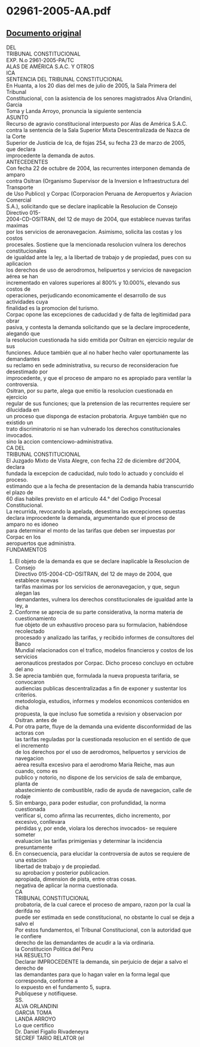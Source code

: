 
02961-2005-AA.pdf
=================
  
[Documento original](https://tc.gob.pe/jurisprudencia/2006/02961-2005-AA.pdf)  
---  
DEL  
TRIBUNAL CONSTITUCIONAL  
EXP. N.o 2961-2005-PA/TC  
ALAS DE AMÉRICA S.A.C. Y OTROS  
ICA  
SENTENCIA DEL TRIBUNAL CONSTITUCIONAL  
En Huanta, a los 20 dias del mes de julio de 2005, la Sala Primera del Tribunal  
Constitucional, con la asistencia de los senores magistrados Alva Orlandini, Garcia  
Toma y Landa Arroyo, pronuncia la siguiente sentencia  
ASUNTO  
Recurso de agravio constitucional interpuesto por Alas de América S.A.C.  
contra la sentencia de la Sala Superior Mixta Descentralizada de Nazca de la Corte  
Superior de Justicia de Ica, de fojas 254, su fecha 23 de marzo de 2005, que declara  
improcedente la demanda de autos.  
ANTECEDENTES  
Con fecha 22 de octubre de 2004, las recurrentes interponen demanda de amparo  
contra Ositran (Organismo Supervisor de la Inversion e Infraestructura del Transporte  
de Uso Publico) y Corpac (Corporacion Peruana de Aeropuertos y Aviacion Comercial  
S.A.), solicitando que se declare inaplicable la Resolucion de Consejo Directivo 015-  
2004-CD-OSITRAN, del 12 de mayo de 2004, que establece nuevas tarifas maximas  
por los servicios de aeronavegacion. Asimismo, solicita las costas y los costos  
procesales. Sostiene que la mencionada resolucion vulnera los derechos constitucionales  
de igualdad ante la ley, a la libertad de trabajo y de propiedad, pues con su aplicacion  
los derechos de uso de aerodromos, helipuertos y servicios de navegacion aérea se han  
incrementado en valores superiores al 800% y 10.000%, elevando sus costos de  
operaciones, perjudicando economicamente el desarrollo de sus actividades cuya  
finalidad es la promocion del turismo.  
Corpac opone las excepciones de caducidad y de falta de legitimidad para obrar  
pasiva, y contesta la demanda solicitando que se la declare improcedente, alegando que  
la resolucion cuestionada ha sido emitida por Ositran en ejercicio regular de sus  
funciones. Aduce también que al no haber hecho valer oportunamente las demandantes  
su reclamo en sede administrativa, su recurso de reconsideracion fue desestimado por  
improcedente, y que el proceso de amparo no es apropiado para ventilar la controversia.  
Ositran, por su parte, alega que emitio la resolucion cuestionada en ejercicio  
regular de sus funciones; que la pretension de las recurrentes requiere ser dilucidada en  
un proceso que disponga de estacion probatoria. Arguye también que no existido un  
trato discriminatorio ni se han vulnerado los derechos constitucionales invocados.  
sino la accion comtenciowo-administrativa.  
CA DEL  
TRIBUNAL CONSTITUCIONAL  
El Juzgado Mixto de Vista Alegre, con fecha 22 de diciembre dd'2004, declara  
fundada la excepcion de caducidad, nulo todo lo actuado y concluido el proceso.  
estimando que a la fecha de presentacion de la demanda habia transcurrido el plazo de  
60 dias habiles previsto en el articulo 44.° del Codigo Procesal Constitucional.  
La recurrida, revocando la apelada, desestima las excepciones opuestas  
declara improcedente la demanda, argumentando que el proceso de amparo no es idoneo  
para determinar el monto de las tarifas que deben ser impuestas por Corpac en los  
aeropuertos que administra.  
FUNDAMENTOS  
1. El objeto de la demanda es que se declare inaplicable la Resolucion de Consejo  
Directivo 015-2004-CD-OSITRAN, del 12 de mayo de 2004, que establece nuevas  
tarifas maximas por los servicios de aeronavegacion, y que, segun alegan las  
demandantes, vulnera los derechos constitucionales de igualdad ante la ley, a  
2. Conforme se aprecia de su parte considerativa, la norma materia de cuestionamiento  
fue objeto de un exhaustivo proceso para su formulacion, habiéndose recolectado  
procesado y analizado las tarifas, y recibido informes de consultores del Banco  
Mundial relacionados con el trafico, modelos financieros y costos de los servicios  
aeronauticos prestados por Corpac. Dicho proceso concluyo en octubre del ano  
2002. Se aprecia también que, formulada la nueva propuesta tarifaria, se convocaron  
audiencias publicas descentralizadas a fin de exponer y sustentar los criterios.  
metodologia, estudios, informes y modelos economicos contenidos en dicha  
propuesta, la que incluso fue sometida a revision y observacion por Ositran. antes de  
3. Por otra parte, fluye de la demanda una evidente disconformidad de las actoras con  
las tarifas reguladas por la cuestionada resolucion en el sentido de que el incremento  
de los derechos por el uso de aerodromos, helipuertos y servicios de navegacion  
aérea resulta excesivo para el aerodromo Maria Reiche, mas aun cuando, como es  
publico y notorio, no dispone de los servicios de sala de embarque, planta de  
abastecimiento de combustible, radio de ayuda de navegacion, calle de rodaje  
4. Sin embargo, para poder estudiar, con profundidad, la norma cuestionada  
verificar si, como afirma las recurrentes, dicho incremento, por excesivo, conllevara  
pérdidas y, por ende, violara los derechos invocados- se requiere someter  
evaluacion las tarifas primigenias y determinar la incidencia presuntamente  
5. En consecuencia, para elucidar la controversia de autos se requiere de una estacion  
libertad de trabajo y de propiedad.  
su aprobacion y posterior publicacion.  
apropiada, dimension de pista, entre otras cosas.  
negativa de aplicar la norma cuestionada.  
CA  
TRIBUNAL CONSTITUCIONAL  
probatoria, de la cual carece el proceso de amparo, razon por la cual la derifda no  
puede ser estimada en sede constitucional, no obstante lo cual se deja a salvo el  
Por estos fundamentos, el Tribunal Constitucional, con la autoridad que le confiere  
derecho de las demandantes de acudir a la via ordinaria.  
la Constitucion Politica del Peru  
HA RESUELTO  
Declarar IMPROCEDENTE la demanda, sin perjuicio de dejar a salvo el derecho de  
las demandantes para que lo hagan valer en la forma legal que corresponda, conforme a  
lo expuesto en el fundamento 5, supra.  
Publiquese y notifiquese.  
SS.  
ALVA ORLANDINI  
GARCIA TOMA  
LANDA ARROYO  
Lo que certifico  
Dr. Daniel Figallo Rivadeneyra  
SECREF TARIO RELATOR (el